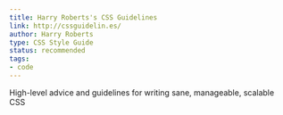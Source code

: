 ```yaml
---
title: Harry Roberts's CSS Guidelines
link: http://cssguidelin.es/
author: Harry Roberts
type: CSS Style Guide
status: recommended
tags: 
- code
---
```


High-level advice and guidelines for writing sane, manageable, scalable CSS